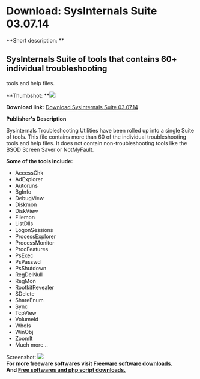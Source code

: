 # Download: SysInternals Suite 03.07.14

**Short description: **

## SysInternals Suite of tools that contains 60+ individual troubleshooting
tools and help files.

  
**Thumbshot: **![](http://www.freewarefiles.com/screenshot/autoruns11_md.jpg)   
  
**Download link:** [Download SysInternals Suite 03.07.14](http://freesoftwares.boysofts.com/Sysinternals-Suite_program_37718.html)  
  

**Publisher's Description**  
  

Sysinternals Troubleshooting Utilities have been rolled up into a single Suite
of tools. This file contains more than 60 of the individual troubleshooting
tools and help files. It does not contain non-troubleshooting tools like the
BSOD Screen Saver or NotMyFault.

**Some of the tools include:**

  * AccessChk 
  * AdExplorer 
  * Autoruns 
  * BgInfo 
  * DebugView 
  * Diskmon 
  * DiskView 
  * Filemon 
  * ListDlls 
  * LogonSessions 
  * ProcessExplorer 
  * ProcessMonitor 
  * ProcFeatures 
  * PsExec 
  * PsPasswd 
  * PsShutdown 
  * RegDelNull 
  * RegMon 
  * RootkitRevealer 
  * SDelete 
  * ShareEnum 
  * Sync 
  * TcpView 
  * VolumeId 
  * WhoIs 
  * WinObj 
  * ZoomIt 
  * Much more... 

  
  
Screenshot: ![](http://www.freewarefiles.com/screenshot/autoruns11.jpg)  
**For more freeware softwares visit [Freeware software downloads.](http://freesoftwares.boysofts.com/)**   
**And [Free softwares and php script downloads.](http://www.boysofts.com/)**

